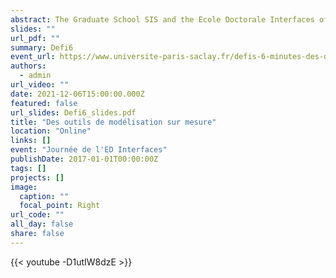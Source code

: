 ```yaml
---
abstract: The Graduate School SIS and the Ecole Doctorale Interfaces offer the `Défi6' training module to help PhD students prepare a popularized presentation of their thesis in 6 minutes. The training is provided by [Agent Majeur](https://agentmajeur.fr/), a scientific communication agency. Event organized in French.
slides: ""
url_pdf: ""
summary: Defi6
event_url: https://www.universite-paris-saclay.fr/defis-6-minutes-des-doctorantes-et-doctorants-de-la-gs-sis-edition-2021
authors:
  - admin
url_video: ""
date: 2021-12-06T15:00:00.000Z
featured: false
url_slides: Defi6_slides.pdf
title: "Des outils de modélisation sur mesure"
location: "Online"
links: []
event: "Journée de l'ED Interfaces"
publishDate: 2017-01-01T00:00:00Z
tags: []
projects: []
image:
  caption: ""
  focal_point: Right
url_code: ""
all_day: false
share: false
---
```

{{< youtube -D1utIW8dzE >}}
